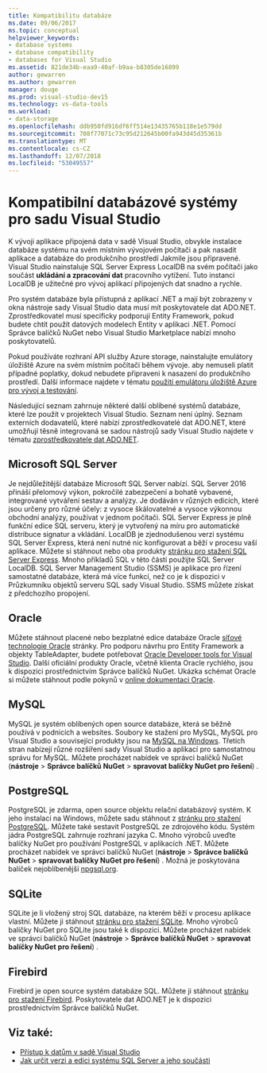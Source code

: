 ```yaml
---
title: Kompatibilitu databáze
ms.date: 09/06/2017
ms.topic: conceptual
helpviewer_keywords:
- database systems
- database compatibility
- databases for Visual Studio
ms.assetid: 821de34b-eaa9-40af-b9aa-b8305de16899
author: gewarren
ms.author: gewarren
manager: douge
ms.prod: visual-studio-dev15
ms.technology: vs-data-tools
ms.workload:
- data-storage
ms.openlocfilehash: ddb950fd916df6ff514e13435765b118e1e579dd
ms.sourcegitcommit: 708f77071c73c95d212645b00fa943d45d35361b
ms.translationtype: MT
ms.contentlocale: cs-CZ
ms.lasthandoff: 12/07/2018
ms.locfileid: "53049557"
---
```

# <a name="compatible-database-systems-for-visual-studio"></a>Kompatibilní databázové systémy pro sadu Visual Studio

K vývoji aplikace připojená data v sadě Visual Studio, obvykle instalace databáze systému na svém místním vývojovém počítači a pak nasadit aplikace a databáze do produkčního prostředí Jakmile jsou připravené. Visual Studio nainstaluje SQL Server Express LocalDB na svém počítači jako součást **ukládání a zpracování dat** pracovního vytížení. Tuto instanci LocalDB je užitečné pro vývoj aplikací připojených dat snadno a rychle.

Pro systém databáze byla přístupná z aplikací .NET a mají být zobrazeny v okna nástroje sady Visual Studio data musí mít poskytovatele dat ADO.NET. Zprostředkovatel musí specificky podporují Entity Framework, pokud budete chtít použít datových modelech Entity v aplikaci .NET. Pomocí Správce balíčků NuGet nebo Visual Studio Marketplace nabízí mnoho poskytovatelů.

Pokud používáte rozhraní API služby Azure storage, nainstalujte emulátory úložiště Azure na svém místním počítači během vývoje. aby nemuseli platit případné poplatky, dokud nebudete připraveni k nasazení do produkčního prostředí. Další informace najdete v tématu [použití emulátoru úložiště Azure pro vývoj a testování](/azure/storage/common/storage-use-emulator).

Následující seznam zahrnuje některé další oblíbené systémů databáze, které lze použít v projektech Visual Studio. Seznam není úplný. Seznam externích dodavatelů, které nabízí zprostředkovatelé dat ADO.NET, které umožňují těsně integrovaná se sadou nástrojů sady Visual Studio najdete v tématu [zprostředkovatele dat ADO.NET](/dotnet/framework/data/adonet/data-providers).

## <a name="microsoft-sql-server"></a>Microsoft SQL Server

Je nejdůležitější databáze Microsoft SQL Server nabízí. SQL Server 2016 přináší přelomový výkon, pokročilé zabezpečení a bohatě vybavené, integrované vytváření sestav a analýzy. Je dodáván v různých edicích, které jsou určeny pro různé účely: z vysoce škálovatelné a vysoce výkonnou obchodní analýzy, používat v jednom počítači. SQL Server Express je plně funkční edice SQL serveru, který je vytvořený na míru pro automatické distribuce signatur a vkládání.  LocalDB je zjednodušenou verzi systému SQL Server Express, která není nutné nic konfigurovat a běží v procesu vaší aplikace. Můžete si stáhnout nebo oba produkty [stránku pro stažení SQL Server Express](https://www.microsoft.com/sql-server/sql-server-editions-express). Mnoho příkladů SQL v této části použijte SQL Server LocalDB. SQL Server Management Studio (SSMS) je aplikace pro řízení samostatné databáze, která má více funkcí, než co je k dispozici v Průzkumníku objektů serveru SQL sady Visual Studio. SSMS můžete získat z předchozího propojení.

## <a name="oracle"></a>Oracle

Můžete stáhnout placené nebo bezplatné edice databáze Oracle [síťové technologie Oracle](http://www.oracle.com/technetwork/database/enterprise-edition/downloads/index-092322.html) stránky. Pro podporu návrhu pro Entity Framework a objekty TableAdapter, budete potřebovat [Oracle Developer tools for Visual Studio](http://www.oracle.com/technetwork/developer-tools/visual-studio/overview/index.html). Další oficiální produkty Oracle, včetně klienta Oracle rychlého, jsou k dispozici prostřednictvím Správce balíčků NuGet. Ukázka schémat Oracle si můžete stáhnout podle pokynů v [online dokumentaci Oracle](http://docs.oracle.com/cd/E11882_01/server.112/e10831/toc.htm).

## <a name="mysql"></a>MySQL

MySQL je systém oblíbených open source databáze, která se běžně používá v podnicích a websites. Soubory ke stažení pro MySQL, MySQL pro Visual Studio a související produkty jsou na [MySQL na Windows](http://www.mysql.com/why-mysql/windows/). Třetích stran nabízejí různé rozšíření sady Visual Studio a aplikací pro samostatnou správu for MySQL. Můžete procházet nabídek ve správci balíčků NuGet (**nástroje** > **Správce balíčků NuGet** > **spravovat balíčky NuGet pro řešení**) .

## <a name="postgresql"></a>PostgreSQL

PostgreSQL je zdarma, open source objektu relační databázový systém. K jeho instalaci na Windows, můžete sadu stáhnout z [stránku pro stažení PostgreSQL](http://www.postgresql.org/download/windows/). Můžete také sestavit PostgreSQL ze zdrojového kódu. Systém jádra PostgreSQL zahrnuje rozhraní jazyka C. Mnoho výrobců uveďte balíčky NuGet pro používání PostgreSQL v aplikacích .NET. Můžete procházet nabídek ve správci balíčků NuGet (**nástroje** > **Správce balíčků NuGet** > **spravovat balíčky NuGet pro řešení**) . Možná je poskytována balíček nejoblíbenější [npgsql.org](http://www.npgsql.org).

## <a name="sqlite"></a>SQLite

SQLite je li vložený stroj SQL databáze, na kterém běží v procesu aplikace vlastní. Můžete ji stáhnout [stránku pro stažení SQLite](http://www.sqlite.org/download.html). Mnoho výrobců balíčky NuGet pro SQLite jsou také k dispozici. Můžete procházet nabídek ve správci balíčků NuGet (**nástroje** > **Správce balíčků NuGet** > **spravovat balíčky NuGet pro řešení**) .

## <a name="firebird"></a>Firebird

Firebird je open source systém databáze SQL. Můžete ji stáhnout [stránku pro stažení Firebird](http://firebirdsql.org/en/downloads/). Poskytovatele dat ADO.NET je k dispozici prostřednictvím Správce balíčků NuGet.

## <a name="see-also"></a>Viz také:

- [Přístup k datům v sadě Visual Studio](../data-tools/accessing-data-in-visual-studio.md)
- [Jak určit verzi a edici systému SQL Server a jeho součásti](http://support.microsoft.com/kb/321185)